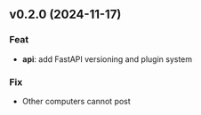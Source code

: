 ## v0.2.0 (2024-11-17)

### Feat

- **api**: add FastAPI versioning and plugin system

### Fix

- Other computers cannot post
